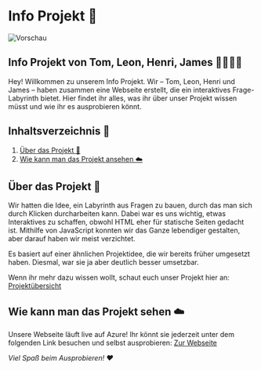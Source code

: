 # Info Projekt 🚀

![Vorschau](https://i.imgur.com/y3kmOCN.png)

## Info Projekt von Tom, Leon, Henri, James 👨‍💻👩‍💻

Hey! Willkommen zu unserem Info Projekt. Wir – Tom, Leon, Henri und James – haben zusammen eine Webseite erstellt, die ein interaktives Frage-Labyrinth bietet. Hier findet ihr alles, was ihr über unser Projekt wissen müsst und wie ihr es ausprobieren könnt.

## Inhaltsverzeichnis 📑

1. [Über das Projekt 📖](#Über-das-Projekt-📖)
2. [Wie kann man das Projekt ansehen ☁️](#Wie-kann-man-das-Projekt-sehen-☁️)

## Über das Projekt 📖

Wir hatten die Idee, ein Labyrinth aus Fragen zu bauen, durch das man sich durch Klicken durcharbeiten kann. Dabei war es uns wichtig, etwas Interaktives zu schaffen, obwohl HTML eher für statische Seiten gedacht ist. Mithilfe von JavaScript konnten wir das Ganze lebendiger gestalten, aber darauf haben wir meist verzichtet.

Es basiert auf einer ähnlichen Projektidee, die wir bereits früher umgesetzt haben. Diesmal, war sie ja aber deutlich besser umsetzbar.

Wenn ihr mehr dazu wissen wollt, schaut euch unser Projekt hier an: [Projektübersicht](https://hdf.tf/welcome.html)

## Wie kann man das Projekt sehen ☁️

Unsere Webseite läuft live auf Azure! Ihr könnt sie jederzeit unter dem folgenden Link besuchen und selbst ausprobieren: [Zur Webseite](https://hdf.tf/)

*Viel Spaß beim Ausprobieren! ♥️*
